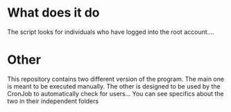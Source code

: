 # What does it do
The script looks for individuals who have logged into the root account....

# Other
This repository contains two different version of the program. The main one is meant to be executed manually. The other is designed to be used by the CronJob to automatically check for users...
You can see specifics about the two in their independent folders
